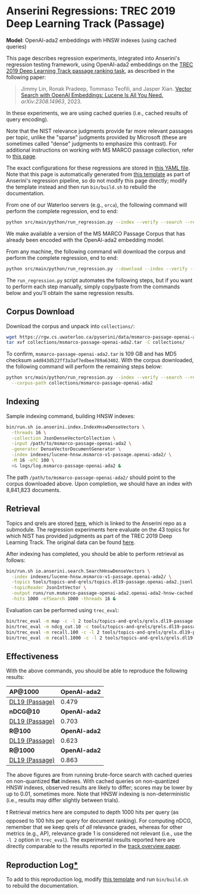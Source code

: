 # Anserini Regressions: TREC 2019 Deep Learning Track (Passage)

**Model**: OpenAI-ada2 embeddings with HNSW indexes (using cached queries)

This page describes regression experiments, integrated into Anserini's regression testing framework, using OpenAI-ada2 embeddings on the [TREC 2019 Deep Learning Track passage ranking task](https://trec.nist.gov/data/deep2019.html), as described in the following paper:

> Jimmy Lin, Ronak Pradeep, Tommaso Teofili, and Jasper Xian. [Vector Search with OpenAI Embeddings: Lucene Is All You Need.](https://arxiv.org/abs/2308.14963) _arXiv:2308.14963_, 2023.

In these experiments, we are using cached queries (i.e., cached results of query encoding).

Note that the NIST relevance judgments provide far more relevant passages per topic, unlike the "sparse" judgments provided by Microsoft (these are sometimes called "dense" judgments to emphasize this contrast).
For additional instructions on working with MS MARCO passage collection, refer to [this page](experiments-msmarco-passage.md).

The exact configurations for these regressions are stored in [this YAML file](../../src/main/resources/regression/dl19-passage.openai-ada2.hnsw.cached.yaml).
Note that this page is automatically generated from [this template](../../src/main/resources/docgen/templates/dl19-passage.openai-ada2.hnsw.cached.template) as part of Anserini's regression pipeline, so do not modify this page directly; modify the template instead and then run `bin/build.sh` to rebuild the documentation.

From one of our Waterloo servers (e.g., `orca`), the following command will perform the complete regression, end to end:

```bash
python src/main/python/run_regression.py --index --verify --search --regression dl19-passage.openai-ada2.hnsw.cached
```

We make available a version of the MS MARCO Passage Corpus that has already been encoded with the OpenAI-ada2 embedding model.

From any machine, the following command will download the corpus and perform the complete regression, end to end:

```bash
python src/main/python/run_regression.py --download --index --verify --search --regression dl19-passage.openai-ada2.hnsw.cached
```

The `run_regression.py` script automates the following steps, but if you want to perform each step manually, simply copy/paste from the commands below and you'll obtain the same regression results.

## Corpus Download

Download the corpus and unpack into `collections/`:

```bash
wget https://rgw.cs.uwaterloo.ca/pyserini/data/msmarco-passage-openai-ada2.tar -P collections/
tar xvf collections/msmarco-passage-openai-ada2.tar -C collections/
```

To confirm, `msmarco-passage-openai-ada2.tar` is 109 GB and has MD5 checksum `a4d843d522ff3a3af7edbee789a63402`.
With the corpus downloaded, the following command will perform the remaining steps below:

```bash
python src/main/python/run_regression.py --index --verify --search --regression dl19-passage.openai-ada2.hnsw.cached \
  --corpus-path collections/msmarco-passage-openai-ada2
```

## Indexing

Sample indexing command, building HNSW indexes:

```bash
bin/run.sh io.anserini.index.IndexHnswDenseVectors \
  -threads 16 \
  -collection JsonDenseVectorCollection \
  -input /path/to/msmarco-passage-openai-ada2 \
  -generator DenseVectorDocumentGenerator \
  -index indexes/lucene-hnsw.msmarco-v1-passage.openai-ada2/ \
  -M 16 -efC 100 \
  >& logs/log.msmarco-passage-openai-ada2 &
```

The path `/path/to/msmarco-passage-openai-ada2/` should point to the corpus downloaded above.
Upon completion, we should have an index with 8,841,823 documents.


## Retrieval

Topics and qrels are stored [here](https://github.com/castorini/anserini-tools/tree/master/topics-and-qrels), which is linked to the Anserini repo as a submodule.
The regression experiments here evaluate on the 43 topics for which NIST has provided judgments as part of the TREC 2019 Deep Learning Track.
The original data can be found [here](https://trec.nist.gov/data/deep2019.html).

After indexing has completed, you should be able to perform retrieval as follows:

```bash
bin/run.sh io.anserini.search.SearchHnswDenseVectors \
  -index indexes/lucene-hnsw.msmarco-v1-passage.openai-ada2/ \
  -topics tools/topics-and-qrels/topics.dl19-passage.openai-ada2.jsonl.gz \
  -topicReader JsonIntVector \
  -output runs/run.msmarco-passage-openai-ada2.openai-ada2-hnsw-cached.topics.dl19-passage.openai-ada2.jsonl.txt \
  -hits 1000 -efSearch 1000 -threads 16 &
```

Evaluation can be performed using `trec_eval`:

```bash
bin/trec_eval -m map -c -l 2 tools/topics-and-qrels/qrels.dl19-passage.txt runs/run.msmarco-passage-openai-ada2.openai-ada2-hnsw-cached.topics.dl19-passage.openai-ada2.jsonl.txt
bin/trec_eval -m ndcg_cut.10 -c tools/topics-and-qrels/qrels.dl19-passage.txt runs/run.msmarco-passage-openai-ada2.openai-ada2-hnsw-cached.topics.dl19-passage.openai-ada2.jsonl.txt
bin/trec_eval -m recall.100 -c -l 2 tools/topics-and-qrels/qrels.dl19-passage.txt runs/run.msmarco-passage-openai-ada2.openai-ada2-hnsw-cached.topics.dl19-passage.openai-ada2.jsonl.txt
bin/trec_eval -m recall.1000 -c -l 2 tools/topics-and-qrels/qrels.dl19-passage.txt runs/run.msmarco-passage-openai-ada2.openai-ada2-hnsw-cached.topics.dl19-passage.openai-ada2.jsonl.txt
```

## Effectiveness

With the above commands, you should be able to reproduce the following results:

| **AP@1000**                                                                                                  | **OpenAI-ada2**|
|:-------------------------------------------------------------------------------------------------------------|-----------|
| [DL19 (Passage)](https://trec.nist.gov/data/deep2020.html)                                                   | 0.479     |
| **nDCG@10**                                                                                                  | **OpenAI-ada2**|
| [DL19 (Passage)](https://trec.nist.gov/data/deep2020.html)                                                   | 0.703     |
| **R@100**                                                                                                    | **OpenAI-ada2**|
| [DL19 (Passage)](https://trec.nist.gov/data/deep2020.html)                                                   | 0.623     |
| **R@1000**                                                                                                   | **OpenAI-ada2**|
| [DL19 (Passage)](https://trec.nist.gov/data/deep2020.html)                                                   | 0.863     |

The above figures are from running brute-force search with cached queries on non-quantized **flat** indexes.
With cached queries on non-quantized HNSW indexes, observed results are likely to differ; scores may be lower by up to 0.01, sometimes more.
Note that HNSW indexing is non-deterministic (i.e., results may differ slightly between trials).

❗ Retrieval metrics here are computed to depth 1000 hits per query (as opposed to 100 hits per query for document ranking).
For computing nDCG, remember that we keep qrels of _all_ relevance grades, whereas for other metrics (e.g., AP), relevance grade 1 is considered not relevant (i.e., use the `-l 2` option in `trec_eval`).
The experimental results reported here are directly comparable to the results reported in the [track overview paper](https://arxiv.org/abs/2003.07820).

## Reproduction Log[*](reproducibility.md)

To add to this reproduction log, modify [this template](../../src/main/resources/docgen/templates/dl19-passage.openai-ada2.hnsw.cached.template) and run `bin/build.sh` to rebuild the documentation.
